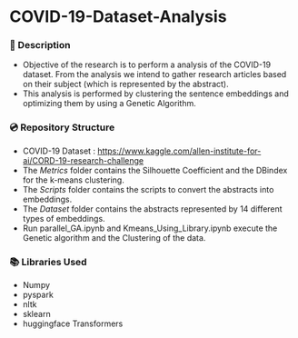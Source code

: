 # COVID-19-Dataset-Analysis

### :busts_in_silhouette: Description
* Objective of the research is to perform a analysis of the COVID-19 dataset. From the analysis we intend to gather research articles based on their subject (which is represented by the abstract).
* This analysis is performed by clustering the sentence embeddings and optimizing them by using a Genetic Algorithm.

### :cd: Repository Structure
* COVID-19 Dataset : https://www.kaggle.com/allen-institute-for-ai/CORD-19-research-challenge
* The *Metrics* folder contains the Silhouette Coefficient and the DBindex for the k-means clustering.
* The *Scripts* folder contains the scripts to convert the abstracts into embeddings.
* The *Dataset* folder contains the abstracts represented by 14 different types of embeddings.
* Run parallel_GA.ipynb and Kmeans_Using_Library.ipynb execute the Genetic algorithm and the Clustering of the data. 


  
### :books: Libraries Used
* Numpy
* pyspark
* nltk
* sklearn
* huggingface Transformers


